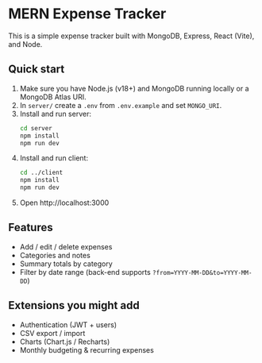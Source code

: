 # MERN Expense Tracker

This is a simple expense tracker built with MongoDB, Express, React (Vite), and Node.

## Quick start

1. Make sure you have Node.js (v18+) and MongoDB running locally or a MongoDB Atlas URI.
2. In `server/` create a `.env` from `.env.example` and set `MONGO_URI`.
3. Install and run server:
   ```bash
   cd server
   npm install
   npm run dev
   ```
4. Install and run client:
   ```bash
   cd ../client
   npm install
   npm run dev
   ```
5. Open http://localhost:3000

## Features
- Add / edit / delete expenses
- Categories and notes
- Summary totals by category
- Filter by date range (back-end supports `?from=YYYY-MM-DD&to=YYYY-MM-DD`)

## Extensions you might add
- Authentication (JWT + users)
- CSV export / import
- Charts (Chart.js / Recharts)
- Monthly budgeting & recurring expenses
